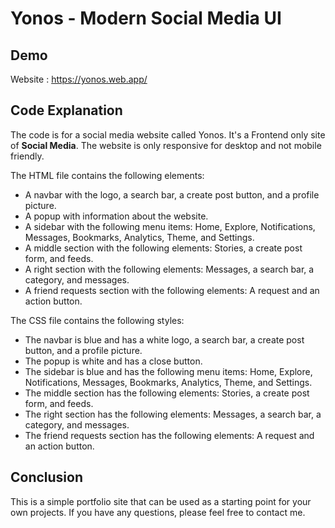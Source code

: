 # Yonos - Modern Social Media UI

## Demo

Website : https://yonos.web.app/

## Code Explanation

The code is for a social media website called Yonos. It's a Frontend only site of <strong>Social Media</strong>. The website is only responsive for desktop and not mobile friendly.

The HTML file contains the following elements:

- A navbar with the logo, a search bar, a create post button, and a profile picture.
- A popup with information about the website.
- A sidebar with the following menu items: Home, Explore, Notifications, Messages, Bookmarks, Analytics, Theme, and Settings.
- A middle section with the following elements: Stories, a create post form, and feeds.
- A right section with the following elements: Messages, a search bar, a category, and messages.
- A friend requests section with the following elements: A request and an action button.

The CSS file contains the following styles:

- The navbar is blue and has a white logo, a search bar, a create post button, and a profile picture.
- The popup is white and has a close button.
- The sidebar is blue and has the following menu items: Home, Explore, Notifications, Messages, Bookmarks, Analytics, Theme, and Settings.
- The middle section has the following elements: Stories, a create post form, and feeds.
- The right section has the following elements: Messages, a search bar, a category, and messages.
- The friend requests section has the following elements: A request and an action button.

## Conclusion

This is a simple portfolio site that can be used as a starting point for your own projects. If you have any questions, please feel free to contact me.